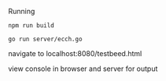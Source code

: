 Running

`npm run build`

`go run server/ecch.go`

navigate to localhost:8080/testbeed.html

view console in browser and server for output
